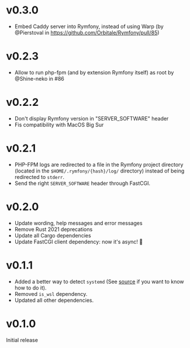 # v0.3.0

* Embed Caddy server into Rymfony, instead of using Warp (by @Pierstoval in https://github.com/Orbitale/Rymfony/pull/85)

# v0.2.3

* Allow to run php-fpm (and by extension Rymfony itself) as root by @Shine-neko in #86

# v0.2.2

* Don't display Rymfony version in "SERVER_SOFTWARE" header
* Fis compatibility with MacOS Big Sur

# v0.2.1

* PHP-FPM logs are redirected to a file in the Rymfony project directory (located in the `$HOME/.rymfony/{hash}/log/` directory) instead of being redirected to `stderr`.
* Send the right `SERVER_SOFTWARE` header through FastCGI.

# v0.2.0

* Update wording, help messages and error messages
* Remove Rust 2021 deprecations
* Update all Cargo dependencies
* Update FastCGI client dependency: now it's async! 🎉

# v0.1.1

* Added a better way to detect `systemd` (See [source](https://www.freedesktop.org/software/systemd/man/sd_booted.html) if you want to know how to do it).
* Removed `is_wsl` dependency.
* Updated all other dependencies.

# v0.1.0

Initial release
